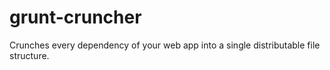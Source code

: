 grunt-cruncher
==================

Crunches every dependency of your web app into a single distributable file structure.
